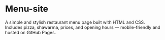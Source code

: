 # Menu-site
A simple and stylish restaurant menu page built with HTML and CSS. Includes pizza, shawarma, prices, and opening hours — mobile-friendly and hosted on GitHub Pages.
